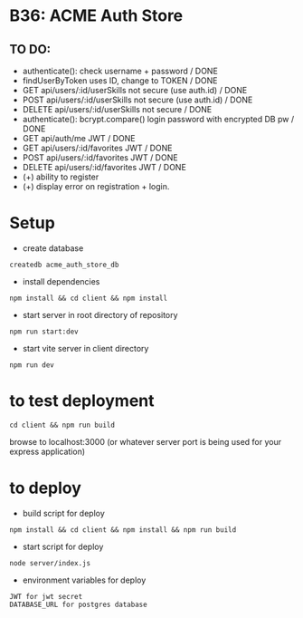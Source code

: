# B36: ACME Auth Store

## TO DO:
- authenticate(): check username + password / DONE
- findUserByToken uses ID, change to TOKEN / DONE
- GET api/users/:id/userSkills not secure (use auth.id) / DONE
- POST api/users/:id/userSkills not secure (use auth.id) / DONE
- DELETE api/users/:id/userSkills not secure / DONE
- authenticate(): bcrypt.compare() login password with encrypted DB pw / DONE
- GET api/auth/me JWT / DONE
- GET api/users/:id/favorites JWT / DONE
- POST api/users/:id/favorites JWT / DONE
- DELETE api/users/:id/favorites JWT / DONE
- (+) ability to register
- (+) display error on registration + login.




# Setup

- create database

```
createdb acme_auth_store_db
```

- install dependencies

```
npm install && cd client && npm install
```

- start server in root directory of repository
```
npm run start:dev
```

- start vite server in client directory

```
npm run dev
```

# to test deployment
```
cd client && npm run build
```

browse to localhost:3000 (or whatever server port is being used for your express application)

# to deploy
- build script for deploy

```
npm install && cd client && npm install && npm run build

```
- start script for deploy 

```
node server/index.js

```

- environment variables for deploy

```
JWT for jwt secret
DATABASE_URL for postgres database
```
